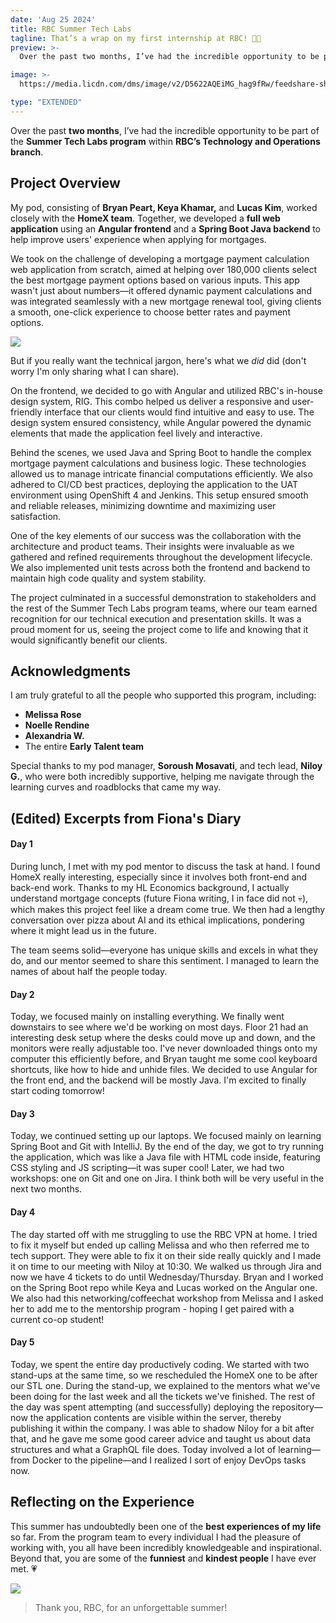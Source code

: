 ```yaml
---
date: 'Aug 25 2024'
title: RBC Summer Tech Labs
tagline: That’s a wrap on my first internship at RBC! 🦁🌱
preview: >-
  Over the past two months, I’ve had the incredible opportunity to be part of the Summer Tech Labs program within RBC’s Technology and Operations branch.

image: >-
  https://media.licdn.com/dms/image/v2/D5622AQEiMG_hag9fRw/feedshare-shrink_800/feedshare-shrink_800/0/1724537605745?e=1732752000&v=beta&t=uw9kiXGmRmqHtnL1hG3WfC8g664YdW4iwX74ju_HQME

type: "EXTENDED"
---
```



Over the past **two months**, I’ve had the incredible opportunity to be part of the **Summer Tech Labs program** within **RBC’s Technology and Operations branch**. 



## Project Overview

My pod, consisting of **Bryan Peart, Keya Khamar,** and **Lucas Kim**, worked closely with the **HomeX team**. Together, we developed a **full web application** using an **Angular frontend** and a **Spring Boot Java backend** to help improve users' experience when applying for mortgages.

We took on the challenge of developing a mortgage payment calculation web application from scratch, aimed at helping over 180,000 clients select the best mortgage payment options based on various inputs. This app wasn't just about numbers—it offered dynamic payment calculations and was integrated seamlessly with a new mortgage renewal tool, giving clients a smooth, one-click experience to choose better rates and payment options.


![](https://media.licdn.com/dms/image/v2/D5622AQGE_nQZAO6zVw/feedshare-shrink_2048_1536/feedshare-shrink_2048_1536/0/1724537604160?e=1733961600&v=beta&t=XbA1yrDE2LWtxHe1QDanmBUF1lUuhZpZq_fUePmTkZk)

But if you really want the technical jargon, here's what we *did* did (don't worry I'm only sharing what I can share).

On the frontend, we decided to go with Angular and utilized RBC's in-house design system, RIG. This combo helped us deliver a responsive and user-friendly interface that our clients would find intuitive and easy to use. The design system ensured consistency, while Angular powered the dynamic elements that made the application feel lively and interactive.

Behind the scenes, we used Java and Spring Boot to handle the complex mortgage payment calculations and business logic. These technologies allowed us to manage intricate financial computations efficiently. We also adhered to CI/CD best practices, deploying the application to the UAT environment using OpenShift 4 and Jenkins. This setup ensured smooth and reliable releases, minimizing downtime and maximizing user satisfaction.

One of the key elements of our success was the collaboration with the architecture and product teams. Their insights were invaluable as we gathered and refined requirements throughout the development lifecycle. We also implemented unit tests across both the frontend and backend to maintain high code quality and system stability.

The project culminated in a successful demonstration to stakeholders and the rest of the Summer Tech Labs program teams, where our team earned recognition for our technical execution and presentation skills. It was a proud moment for us, seeing the project come to life and knowing that it would significantly benefit our clients.

## Acknowledgments

I am truly grateful to all the people who supported this program, including:

- **Melissa Rose**
- **Noelle Rendine**
- **Alexandria W.**
- The entire **Early Talent team**

Special thanks to my pod manager, **Soroush Mosavati**, and tech lead, **Niloy G.**, who were both incredibly supportive, helping me navigate through the learning curves and roadblocks that came my way.

## (Edited) Excerpts from Fiona's Diary
#### Day 1
During lunch, I met with my pod mentor to discuss the task at hand. I found HomeX really interesting, especially since it involves both front-end and back-end work. Thanks to my HL Economics background, I actually understand mortgage concepts (future Fiona writing, I in face did not 💀), which makes this project feel like a dream come true. We then had a lengthy conversation over pizza about AI and its ethical implications, pondering where it might lead us in the future.

The team seems solid—everyone has unique skills and excels in what they do, and our mentor seemed to share this sentiment. I managed to learn the names of about half the people today.

#### Day 2
Today, we focused mainly on installing everything. We finally went downstairs to see where we'd be working on most days. Floor 21 had an interesting desk setup where the desks could move up and down, and the monitors were really adjustable too. I've never downloaded things onto my computer this efficiently before, and Bryan taught me some cool keyboard shortcuts, like how to hide and unhide files. We decided to use Angular for the front end, and the backend will be mostly Java. I'm excited to finally start coding tomorrow!

#### Day 3
Today, we continued setting up our laptops. We focused mainly on learning Spring Boot and Git with IntelliJ. By the end of the day, we got to try running the application, which was like a Java file with HTML code inside, featuring CSS styling and JS scripting—it was super cool! Later, we had two workshops: one on Git and one on Jira. I think both will be very useful in the next two months.

#### Day 4
The day started off with me struggling to use the RBC VPN at home. I tried to fix it myself but ended up calling Melissa and who then referred me to tech support. They were able to fix it on their side really quickly and I made it on time to our meeting with Niloy at 10:30. We walked us through Jira and now we have 4 tickets to do until Wednesday/Thursday. Bryan and I worked on the Spring Boot repo while Keya and Lucas worked on the Angular one. We also had this networking/coffeechat workshop from Melissa and I asked her to add me to the mentorship program - hoping I get paired with a current co-op student!

#### Day 5
Today, we spent the entire day productively coding. We started with two stand-ups at the same time, so we rescheduled the HomeX one to be after our STL one. During the stand-up, we explained to the mentors what we've been doing for the last week and all the tickets we've finished. The rest of the day was spent attempting (and successfully) deploying the repository—now the application contents are visible within the server, thereby publishing it within the company. I was able to shadow Niloy for a bit after that, and he gave me some good career advice and taught us about data structures and what a GraphQL file does. Today involved a lot of learning—from Docker to the pipeline—and I realized I sort of enjoy DevOps tasks now.

## Reflecting on the Experience

This summer has undoubtedly been one of the **best experiences of my life** so far. From the program team to every individual I had the pleasure of working with, you all have been incredibly knowledgeable and inspirational. Beyond that, you are some of the **funniest** and **kindest people** I have ever met. 💗

![](https://media.licdn.com/dms/image/v2/D5622AQEZaonVHRETlg/feedshare-shrink_2048_1536/feedshare-shrink_2048_1536/0/1724537610378?e=1733961600&v=beta&t=7ZrToEAR239QLzel_Nd_c7egL-1wWi1rcDOMbqX460c)

> Thank you, RBC, for an unforgettable summer!
